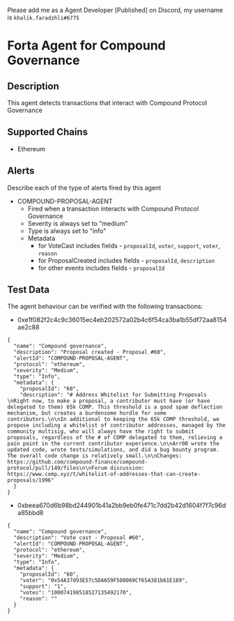Please add me as a Agent Developer [Published] on Discord, my username is `khalik.faradzhli#6775`
# Forta Agent for Compound Governance

## Description

This agent detects transactions that interact with Compound Protocol Governance

## Supported Chains

- Ethereum

## Alerts

Describe each of the type of alerts fired by this agent

- COMPOUND-PROPOSAL-AGENT
  - Fired when a transaction interacts with Compound Protocol Governance
  - Severity is always set to "medium"
  - Type is always set to "info"
  - Metadata
    - for VoteCast includes fields - `proposalId`, `voter`, `support`, `voter`, `reason`
    - for ProposalCreated includes fields - `proposalId`, `description`
    - for other events includes fields - `proposalId`

## Test Data
The agent behaviour can be verified with the following transactions:

- 0xe1f082f2c4c9c36015ec4eb202572a02b4c6f54ca3ba1b55df72aa8154ae2c88
```
{
  "name": "Compound governance",
  "description": "Proposal created - Proposal #60",
  "alertId": "COMPOUND-PROPOSAL-AGENT",
  "protocol": "ethereum",
  "severity": "Medium",
  "type": "Info",
  "metadata": {
    "proposalId": "60",
    "description": "# Address Whitelist for Submitting Proposals \nRight now, to make a proposal, a contributor must have (or have delegated to them) 65k COMP. This threshold is a good spam deflection mechanism, but creates a burdensome hurdle for some contributors.\n\nIn additional to keeping the 65k COMP threshold, we propose including a whitelist of contributor addresses, managed by the community multisig, who will always have the right to submit proposals, regardless of the # of COMP delegated to them, relieving a pain point in the current contributor experience.\n\nArr00 wrote the updated code, wrote tests/simulations, and did a bug bounty program. The overall code change is relatively small.\n\nChanges: https://github.com/compound-finance/compound-protocol/pull/149/files\n\nForum discussion: https://www.comp.xyz/t/whitelist-of-addresses-that-can-create-proposals/1996"
  }
}
```
- 0xbeea670d6b98bd244901b41a2bb9eb0fe471c7dd2b42d1604f7f7c96da85bbd8
```
{
  "name": "Compound governance",
  "description": "Vote cast - Proposal #60",
  "alertId": "COMPOUND-PROPOSAL-AGENT",
  "protocol": "ethereum",
  "severity": "Medium",
  "type": "Info",
  "metadata": {
    "proposalId": "60",
    "voter": "0x54A37d93E57c5DA659F508069Cf65A381b61E189",
    "support": "1",
    "votes": "100074198518527135492170",
    "reason": ""
  }
}
```
